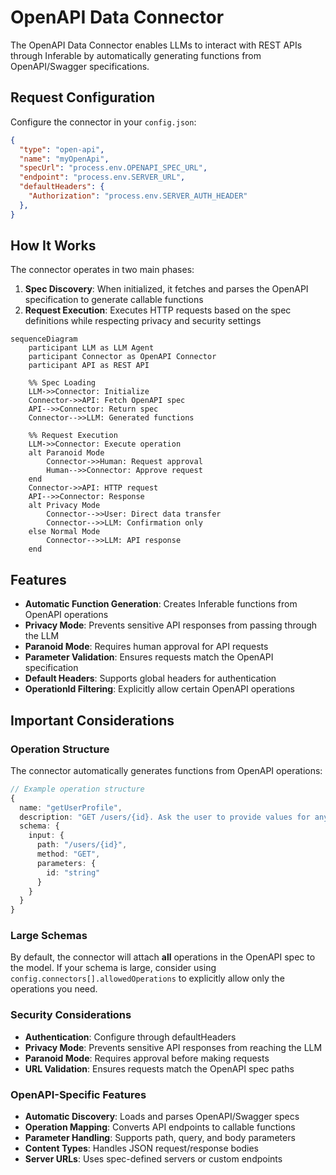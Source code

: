 # OpenAPI Data Connector

The OpenAPI Data Connector enables LLMs to interact with REST APIs through Inferable by automatically generating functions from OpenAPI/Swagger specifications.

## Request Configuration

Configure the connector in your `config.json`:

```json
{
  "type": "open-api",
  "name": "myOpenApi",
  "specUrl": "process.env.OPENAPI_SPEC_URL",
  "endpoint": "process.env.SERVER_URL",
  "defaultHeaders": {
    "Authorization": "process.env.SERVER_AUTH_HEADER"
  },
}
```

## How It Works

The connector operates in two main phases:

1. **Spec Discovery**: When initialized, it fetches and parses the OpenAPI specification to generate callable functions
2. **Request Execution**: Executes HTTP requests based on the spec definitions while respecting privacy and security settings

```mermaid
sequenceDiagram
    participant LLM as LLM Agent
    participant Connector as OpenAPI Connector
    participant API as REST API

    %% Spec Loading
    LLM->>Connector: Initialize
    Connector->>API: Fetch OpenAPI spec
    API-->>Connector: Return spec
    Connector-->>LLM: Generated functions

    %% Request Execution
    LLM->>Connector: Execute operation
    alt Paranoid Mode
        Connector->>Human: Request approval
        Human-->>Connector: Approve request
    end
    Connector->>API: HTTP request
    API-->>Connector: Response
    alt Privacy Mode
        Connector-->>User: Direct data transfer
        Connector-->>LLM: Confirmation only
    else Normal Mode
        Connector-->>LLM: API response
    end
```

## Features

- **Automatic Function Generation**: Creates Inferable functions from OpenAPI operations
- **Privacy Mode**: Prevents sensitive API responses from passing through the LLM
- **Paranoid Mode**: Requires human approval for API requests
- **Parameter Validation**: Ensures requests match the OpenAPI specification
- **Default Headers**: Supports global headers for authentication
- **OperationId Filtering**: Explicitly allow certain OpenAPI operations

## Important Considerations

### Operation Structure

The connector automatically generates functions from OpenAPI operations:

```typescript
// Example operation structure
{
  name: "getUserProfile",
  description: "GET /users/{id}. Ask the user to provide values for any required parameters.",
  schema: {
    input: {
      path: "/users/{id}",
      method: "GET",
      parameters: {
        id: "string"
      }
    }
  }
}
```

### Large Schemas

By default, the connector will attach **all** operations in the OpenAPI spec to the model. If your schema is large, consider using `config.connectors[].allowedOperations` to explicitly allow only the operations you need.

### Security Considerations

- **Authentication**: Configure through defaultHeaders
- **Privacy Mode**: Prevents sensitive API responses from reaching the LLM
- **Paranoid Mode**: Requires approval before making requests
- **URL Validation**: Ensures requests match the OpenAPI spec paths

### OpenAPI-Specific Features

- **Automatic Discovery**: Loads and parses OpenAPI/Swagger specs
- **Operation Mapping**: Converts API endpoints to callable functions
- **Parameter Handling**: Supports path, query, and body parameters
- **Content Types**: Handles JSON request/response bodies
- **Server URLs**: Uses spec-defined servers or custom endpoints
